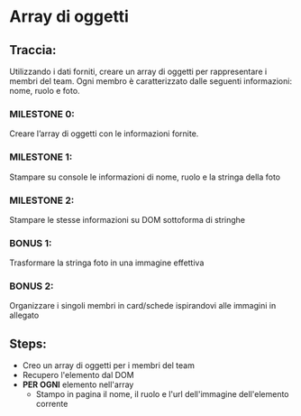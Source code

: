 # Array di oggetti

## Traccia:

Utilizzando i dati forniti, creare un array di oggetti per rappresentare i membri del team.
Ogni membro è caratterizzato dalle seguenti informazioni: nome, ruolo e foto.

### MILESTONE 0:

Creare l’array di oggetti con le informazioni fornite.

### MILESTONE 1:

Stampare su console le informazioni di nome, ruolo e la stringa della foto

### MILESTONE 2:

Stampare le stesse informazioni su DOM sottoforma di stringhe

### BONUS 1:

Trasformare la stringa foto in una immagine effettiva

### BONUS 2:

Organizzare i singoli membri in card/schede ispirandovi alle immagini in allegato

## Steps:

- Creo un array di oggetti per i membri del team
- Recupero l'elemento dal DOM
- **PER OGNI** elemento nell'array
  - Stampo in pagina il nome, il ruolo e l'url dell'immagine dell'elemento corrente
